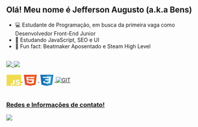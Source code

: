 ## Olá! Meu nome é Jefferson Augusto (a.k.a Bens)

-  :computer: Estudante de Programação, em busca da primeira vaga como Desenvolvedor Front-End Junior
-  :book: Estudando JavaScript, SEO e UI
-  :musical_keyboard: Fun fact: Beatmaker Aposentado e Steam High Level

<br>

 <div>
   <a href="https://github.com/benssssss">
   <img height="150em" src="https://github-readme-stats.vercel.app/api?username=benssssss&show_icons=true&theme=tokyonight&include_all_commits=true&count_private=true"/>
   <img height=150em  src="https://github-readme-stats.vercel.app/api/top-langs/?username=benssssss&layout=compact&langs_count=6&theme=tokyonight"/>
</div>
    
<div style="display: inline_block"><br>
  <img align="center" alt="JS" height="30" width="40" src="https://raw.githubusercontent.com/devicons/devicon/master/icons/javascript/javascript-plain.svg">
  <img align="center" alt="HTML" height="30" width="40" src="https://raw.githubusercontent.com/devicons/devicon/master/icons/html5/html5-original.svg">
  <img align="center" alt="CSS" height="30" width="40" src="https://raw.githubusercontent.com/devicons/devicon/master/icons/css3/css3-original.svg">
  <img align="center" alt="GIT" height="30" width="40" src="https://cdn.jsdelivr.net/gh/devicons/devicon@latest/icons/git/git-original.svg" />

</div>
 
<br>
 
### Redes e Informações de contato!
 
<div> 
  <a href="https://www.linkedin.com/in/benssssss/" target="_blank"><img src="https://img.shields.io/badge/-LinkedIn-%230077B5?style=for-the-badge&logo=linkedin&logoColor=white" target="_blank"></a>
</div>

